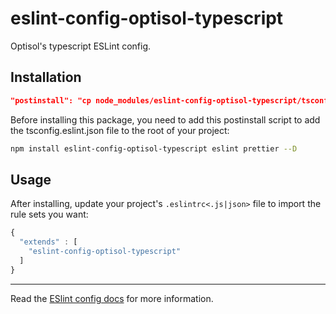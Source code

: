 # eslint-config-optisol-typescript

Optisol's typescript ESLint config.

## Installation


``` json
"postinstall": "cp node_modules/eslint-config-optisol-typescript/tsconfig.eslint.json $INIT_CWD"
```

Before installing this package, you need to add this postinstall script to add the tsconfig.eslint.json file to the root of your project:


```sh
npm install eslint-config-optisol-typescript eslint prettier --D
```

## Usage

After installing, update your project's `.eslintrc<.js|json>` file to import the rule sets you want:

```js
{
  "extends" : [
    "eslint-config-optisol-typescript"
  ]
}
```

---

Read the [ESlint config docs](http://eslint.org/docs/user-guide/configuring#extending-configuration-files)
for more information.
